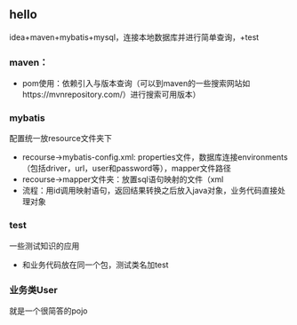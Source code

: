 ## hello
idea+maven+mybatis+mysql，连接本地数据库并进行简单查询，+test

### maven：
- pom使用：依赖引入与版本查询（可以到maven的一些搜索网站如https://mvnrepository.com/）进行搜索可用版本）
### mybatis
配置统一放resource文件夹下
- recourse->mybatis-config.xml: properties文件，数据库连接environments（包括driver，url，user和password等），mapper文件路径
- recourse->mapper文件夹：放置sql语句映射的文件（xml
- 流程：用id调用映射语句，返回结果转换之后放入java对象，业务代码直接处理对象
### test
一些测试知识的应用
- 和业务代码放在同一个包，测试类名加test
### 业务类User
就是一个很简答的pojo
